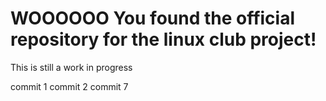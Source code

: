 # WOOOOOO You found the official repository for the linux club project!

This is still a work in progress

commit 1
commit 2
commit 7